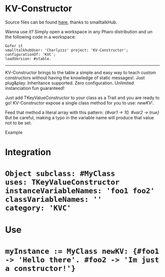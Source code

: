 # KV-Constructor
Source files can be found [here](http://www.smalltalkhub.com/#!/~Charlyzzz/KV-Constructor), thanks to smalltalkHub.

Wanna use it? Simply open a workspace in any Pharo distribution and un the following code in a workspace:

    Gofer it
    smalltalkhubUser: 'Charlyzzz' project: 'KV-Constructor';
    configurationOf: 'KVC';
    loadVersion: #stable.


-----

KV-Constructor brings to the table a simple and easy way to teach custom constructors without having the knowledge of static messages!. Just plug&play. Inheritance supported. Zero configuration. Unlimited instanciation fun guaranteed!

Just add TKeyValueConstructor to your class as a Trait and you are ready to go! KV-Constructor expose a single class method for you to use: *newKV:*. 

Feed that method a literal array with this pattern: *{#var1 -> 10. #var2 -> true}*
But be careful, making a typo in the variable name will produce that value not to be set.

Example

<h1> Integration <h1>

    Object subclass: #MyClass
    uses: TKeyValueConstructor
    instanceVariableNames: 'foo1 foo2'
    classVariableNames: ''
    category: 'KVC'

<h1> Use <h1>

    myInstance := MyClass newKV: {#foo1 -> 'Hello there'. #foo2 -> 'Im just a constructor!'}
